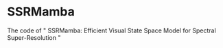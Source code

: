 # SSRMamba
The code of " SSRMamba: Efficient Visual State Space Model for Spectral Super-Resolution " 
